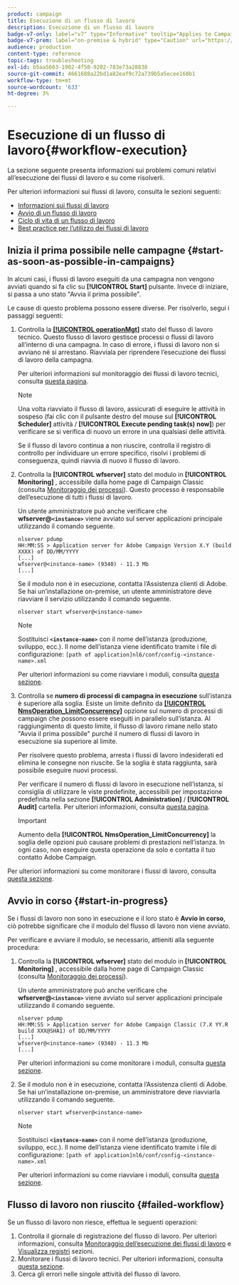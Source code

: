 ```yaml
---
product: campaign
title: Esecuzione di un flusso di lavoro
description: Esecuzione di un flusso di lavoro
badge-v7-only: label="v7" type="Informative" tooltip="Applies to Campaign Classic v7 only"
badge-v7-prem: label="on-premise & hybrid" type="Caution" url="https://experienceleague.adobe.com/docs/campaign-classic/using/installing-campaign-classic/architecture-and-hosting-models/hosting-models-lp/hosting-models.html" tooltip="Applies to on-premise and hybrid deployments only"
audience: production
content-type: reference
topic-tags: troubleshooting
exl-id: b5aa5663-1902-4f50-9202-783e73a28838
source-git-commit: 4661688a22bd1a82eaf9c72a739b5a5ecee168b1
workflow-type: tm+mt
source-wordcount: '633'
ht-degree: 3%

---
```


# Esecuzione di un flusso di lavoro{#workflow-execution}



La sezione seguente presenta informazioni sui problemi comuni relativi all’esecuzione dei flussi di lavoro e su come risolverli.

Per ulteriori informazioni sui flussi di lavoro, consulta le sezioni seguenti:

* [Informazioni sui flussi di lavoro](../../workflow/using/about-workflows.md)
* [Avvio di un flusso di lavoro](../../workflow/using/starting-a-workflow.md)
* [Ciclo di vita di un flusso di lavoro](../../workflow/using/workflow-life-cycle.md)
* [Best practice per l’utilizzo dei flussi di lavoro](../../workflow/using/workflow-best-practices.md)

## Inizia il prima possibile nelle campagne {#start-as-soon-as-possible-in-campaigns}

In alcuni casi, i flussi di lavoro eseguiti da una campagna non vengono avviati quando si fa clic su **[!UICONTROL Start]** pulsante. Invece di iniziare, si passa a uno stato &quot;Avvia il prima possibile&quot;.

Le cause di questo problema possono essere diverse. Per risolverlo, segui i passaggi seguenti:

1. Controlla la [**[!UICONTROL operationMgt]**](../../workflow/using/about-technical-workflows.md) stato del flusso di lavoro tecnico. Questo flusso di lavoro gestisce processi o flussi di lavoro all’interno di una campagna. In caso di errore, i flussi di lavoro non si avviano né si arrestano. Riavviala per riprendere l’esecuzione dei flussi di lavoro della campagna.

   Per ulteriori informazioni sul monitoraggio dei flussi di lavoro tecnici, consulta [questa pagina](../../workflow/using/monitoring-technical-workflows.md).

   >[!NOTE]
   >
   >Una volta riavviato il flusso di lavoro, assicurati di eseguire le attività in sospeso (fai clic con il pulsante destro del mouse sul **[!UICONTROL Scheduler]** attività / **[!UICONTROL Execute pending task(s) now]**) per verificare se si verifica di nuovo un errore in una qualsiasi delle attività.

   Se il flusso di lavoro continua a non riuscire, controlla il registro di controllo per individuare un errore specifico, risolvi i problemi di conseguenza, quindi riavvia di nuovo il flusso di lavoro.

1. Controlla la **[!UICONTROL wfserver]** stato del modulo in **[!UICONTROL Monitoring]** , accessibile dalla home page di Campaign Classic (consulta [Monitoraggio dei processi](../../production/using/monitoring-processes.md)). Questo processo è responsabile dell’esecuzione di tutti i flussi di lavoro.

   Un utente amministratore può anche verificare che **wfserver@`<instance>`** viene avviato sul server applicazioni principale utilizzando il comando seguente.

   ```
   nlserver pdump
   HH:MM:SS > Application server for Adobe Campaign Version X.Y (build XXXX) of DD/MM/YYYY
   [...]
   wfserver@<instance-name> (9340) - 11.3 Mb
   [...]
   ```

   Se il modulo non è in esecuzione, contatta l’Assistenza clienti di Adobe. Se hai un’installazione on-premise, un utente amministratore deve riavviare il servizio utilizzando il comando seguente.

   ```
   nlserver start wfserver@<instance-name>
   ```

   >[!NOTE]
   >
   >Sostituisci **`<instance-name>`** con il nome dell’istanza (produzione, sviluppo, ecc.). Il nome dell’istanza viene identificato tramite i file di configurazione:
   >`[path of application]nl6/conf/config-<instance-name>.xml`

   Per ulteriori informazioni su come riavviare i moduli, consulta [questa sezione](../../production/using/usual-commands.md#module-launch-commands).

1. Controlla se **numero di processi di campagna in esecuzione** sull’istanza è superiore alla soglia. Esiste un limite definito da [**[!UICONTROL NmsOperation_LimitConcurrency]**](../../installation/using/configuring-campaign-options.md#campaign-e-workflow-management) opzione sul numero di processi di campaign che possono essere eseguiti in parallelo sull’istanza. Al raggiungimento di questo limite, il flusso di lavoro rimane nello stato &quot;Avvia il prima possibile&quot; purché il numero di flussi di lavoro in esecuzione sia superiore al limite.

   Per risolvere questo problema, arresta i flussi di lavoro indesiderati ed elimina le consegne non riuscite. Se la soglia è stata raggiunta, sarà possibile eseguire nuovi processi.

   Per verificare il numero di flussi di lavoro in esecuzione nell’istanza, si consiglia di utilizzare le viste predefinite, accessibili per impostazione predefinita nella sezione **[!UICONTROL Administration]** / **[!UICONTROL Audit]** cartella. Per ulteriori informazioni, consulta [questa pagina](../../workflow/using/monitoring-workflow-execution.md#filtering-workflows-status).

   >[!IMPORTANT]
   >
   >Aumento della **[!UICONTROL NmsOperation_LimitConcurrency]** la soglia delle opzioni può causare problemi di prestazioni nell’istanza. In ogni caso, non eseguire questa operazione da solo e contatta il tuo contatto Adobe Campaign.

Per ulteriori informazioni su come monitorare i flussi di lavoro, consulta [questa sezione](../../workflow/using/monitoring-workflow-execution.md).

## Avvio in corso {#start-in-progress}

Se i flussi di lavoro non sono in esecuzione e il loro stato è **Avvio in corso**, ciò potrebbe significare che il modulo del flusso di lavoro non viene avviato.

Per verificare e avviare il modulo, se necessario, attieniti alla seguente procedura:

1. Controlla la **[!UICONTROL wfserver]** stato del modulo in **[!UICONTROL Monitoring]** , accessibile dalla home page di Campaign Classic (consulta [Monitoraggio dei processi](../../production/using/monitoring-processes.md)).

   Un utente amministratore può anche verificare che **wfserver@`<instance>`** viene avviato sul server applicazioni principale utilizzando il comando seguente.

   ```
   nlserver pdump
   HH:MM:SS > Application server for Adobe Campaign Classic (7.X YY.R build XXX@SHA1) of DD/MM/YYYY
   [...]
   wfserver@<instance-name> (9340) - 11.3 Mb
   [...]
   ```

   Per ulteriori informazioni su come monitorare i moduli, consulta [questa sezione](../../production/using/usual-commands.md#monitoring-commands-).

1. Se il modulo non è in esecuzione, contatta l’Assistenza clienti di Adobe. Se hai un’installazione on-premise, un amministratore deve riavviarla utilizzando il comando seguente.

   ```
   nlserver start wfserver@<instance-name>
   ```

   >[!NOTE]
   >
   >Sostituisci **`<instance-name>`** con il nome dell’istanza (produzione, sviluppo, ecc.). Il nome dell’istanza viene identificato tramite i file di configurazione:
   >`[path of application]nl6/conf/config-<instance-name>.xml`

   Per ulteriori informazioni su come riavviare i moduli, consulta [questa sezione](../../production/using/usual-commands.md#module-launch-commands).

## Flusso di lavoro non riuscito {#failed-workflow}

Se un flusso di lavoro non riesce, effettua le seguenti operazioni:

1. Controlla il giornale di registrazione del flusso di lavoro. Per ulteriori informazioni, consulta [Monitoraggio dell’esecuzione dei flussi di lavoro](../../workflow/using/monitoring-workflow-execution.md) e [Visualizza registri](../../workflow/using/monitoring-workflow-execution.md#displaying-logs) sezioni.
1. Monitorare i flussi di lavoro tecnici. Per ulteriori informazioni, consulta [questa sezione](../../workflow/using/monitoring-technical-workflows.md).
1. Cerca gli errori nelle singole attività del flusso di lavoro.
